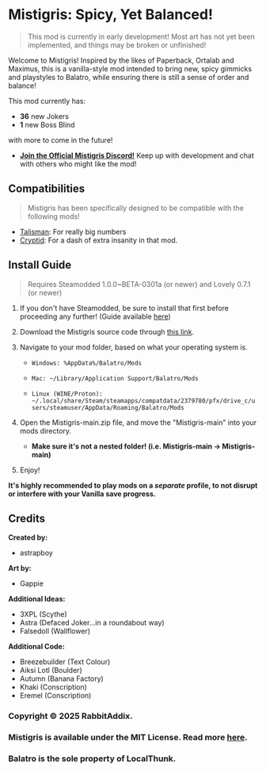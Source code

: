 # Mistigris: Spicy, Yet Balanced!
> This mod is currently in early development! Most art has not yet been implemented, and things may be broken or unfinished!

Welcome to Mistigris! Inspired by the likes of Paperback, Ortalab and Maximus, this is a vanilla-style mod intended to bring new, spicy gimmicks and playstyles to Balatro, while ensuring there is still a sense of order and balance!

This mod currently has:
* **36** new Jokers
* **1** new Boss Blind

with more to come in the future!

* **[Join the Official Mistigris Discord!](<https://discord.gg/fjcBm5YmdN>)**
Keep up with development and chat with others who might like the mod!

## Compatibilities

> Mistigris has been specifically designed to be compatible with the following mods!

* [Talisman](<https://github.com/MathIsFun0/Talisman>): For really big numbers
* [Cryptid](<https://github.com/MathIsFun0/Cryptid>): For a dash of extra insanity in that mod.

## Install Guide
> Requires Steamodded 1.0.0~BETA-0301a (or newer) and Lovely 0.7.1 (or newer)
1. If you don't have Steamodded, be sure to install that first before proceeding any further! (Guide available [here](<https://github.com/Steamodded/smods/wiki>))
2. Download the Mistigris source code through [this link](<https://github.com/astrapboy/Mistigris/archive/refs/heads/main.zip>).
3. Navigate to your mod folder, based on what your operating system is.

	* ```Windows: %AppData%/Balatro/Mods```

	* ```Mac: ~/Library/Application Support/Balatro/Mods```

	* ```Linux (WINE/Proton): ~/.local/share/Steam/steamapps/compatdata/2379780/pfx/drive_c/users/steamuser/AppData/Roaming/Balatro/Mods```

4. Open the Mistigris-main.zip file, and move the "Mistigris-main" into your mods directory.
	* **Make sure it's not a nested folder! (i.e. Mistigris-main -> Mistigris-main)**

5. Enjoy!

**It's highly recommended to play mods on a *separate* profile, to not disrupt or interfere with your Vanilla save progress.**

## Credits
**Created by:**
* astrapboy

**Art by:**
* Gappie

**Additional Ideas:**
* 3XPL (Scythe)
* Astra (Defaced Joker...in a roundabout way)
* Falsedoll (Wallflower)

**Additional Code:**
* Breezebuilder (Text Colour)
* Aiksi Lotl (Boulder)
* Autumn (Banana Factory)
* Khaki (Conscription) <!-- literally 1984 -->
* Eremel (Conscription)

### Copyright © 2025 RabbitAddix.

### Mistigris is available under the MIT License. Read more [here](https://github.com/astrapboy/Mistigris/blob/main/LICENSE).

### Balatro is the sole property of LocalThunk.